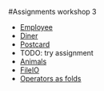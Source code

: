 #Assignments workshop 3

* [Employee](Employee.md)
* [Diner](Diner.md)
* [Postcard](Postcard.md)
* TODO: try assignment
* [Animals](Animals.md)
* [FileIO](FileIO.md)
* [Operators as folds](OperatorsAsFolds.md)
